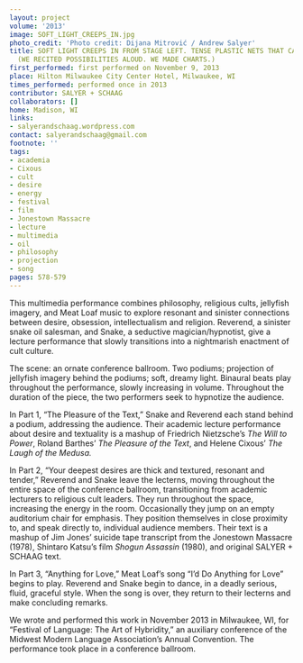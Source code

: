 ```yaml
---
layout: project
volume: '2013'
image: SOFT_LIGHT_CREEPS_IN.jpg
photo_credit: 'Photo credit: Dijana Mitrović / Andrew Salyer'
title: SOFT LIGHT CREEPS IN FROM STAGE LEFT. TENSE PLASTIC NETS THAT CARESS AND RECEIVE.
  (WE RECITED POSSIBILITIES ALOUD. WE MADE CHARTS.)
first_performed: first performed on November 9, 2013
place: Hilton Milwaukee City Center Hotel, Milwaukee, WI
times_performed: performed once in 2013
contributor: SALYER + SCHAAG
collaborators: []
home: Madison, WI
links:
- salyerandschaag.wordpress.com
contact: salyerandschaag@gmail.com
footnote: ''
tags:
- academia
- Cixous
- cult
- desire
- energy
- festival
- film
- Jonestown Massacre
- lecture
- multimedia
- oil
- philosophy
- projection
- song
pages: 578-579
---
```


This multimedia performance combines philosophy, religious cults, jellyfish imagery, and Meat Loaf music to explore resonant and sinister connections between desire, obsession, intellectualism and religion. Reverend, a sinister snake oil salesman, and Snake, a seductive magician/hypnotist, give a lecture performance that slowly transitions into a nightmarish enactment of cult culture.

The scene: an ornate conference ballroom. Two podiums; projection of jellyfish imagery behind the podiums; soft, dreamy light. Binaural beats play throughout the performance, slowly increasing in volume. Throughout the duration of the piece, the two performers seek to hypnotize the audience.

In Part 1, “The Pleasure of the Text,” Snake and Reverend each stand behind a podium, addressing the audience. Their academic lecture performance about desire and textuality is a mashup of Friedrich Nietzsche’s _The Will to Power_, Roland Barthes’ _The Pleasure of the Text_, and Helene Cixous’ _The Laugh of the Medusa._

In Part 2, “Your deepest desires are thick and textured, resonant and tender,” Reverend and Snake leave the lecterns, moving throughout the entire space of the conference ballroom, transitioning from academic lecturers to religious cult leaders. They run throughout the space, increasing the energy in the room. Occasionally they jump on an empty auditorium chair for emphasis. They position themselves in close proximity to, and speak directly to, individual audience members. Their text is a mashup of Jim Jones’ suicide tape transcript from the Jonestown Massacre (1978), Shintaro Katsu’s film _Shogun Assassin_ (1980), and original SALYER + SCHAAG text.

In Part 3, “Anything for Love,” Meat Loaf’s song “I’d Do Anything for Love” begins to play. Reverend and Snake begin to dance, in a deadly serious, fluid, graceful style. When the song is over, they return to their lecterns and make concluding remarks.

We wrote and performed this work in November 2013 in Milwaukee, WI, for “Festival of Language: The Art of Hybridity,” an auxiliary conference of the Midwest Modern Language Association’s Annual Convention. The performance took place in a conference ballroom.
